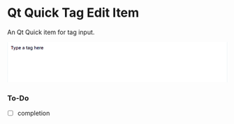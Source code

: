 # Qt Quick Tag Edit Item

An Qt Quick item for tag input.

![Screenshot](TagsEditItem.gif)

### To-Do

 - [ ] completion
